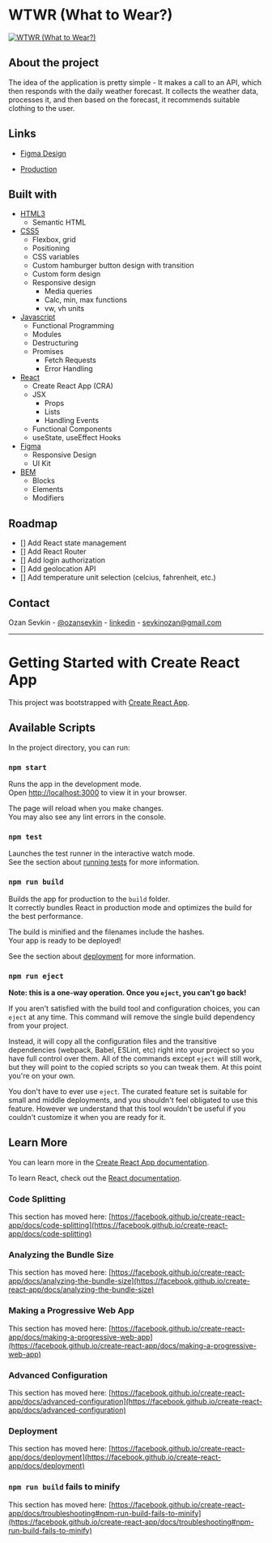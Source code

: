 # WTWR (What to Wear?)

[![WTWR (What to Wear?)][product-screenshot]](https://ozansevkin.github.io/se_project_react/)

## About the project

The idea of the application is pretty simple - It makes a call to an API, which then responds with the daily weather forecast. It collects the weather data, processes it, and then based on the forecast, it recommends suitable clothing to the user.

## Links

- [Figma Design](https://www.figma.com/file/F03bTb81Pw8IDPj5Y9rc5i/Sprint-10-%7C-WTWR)

- [Production](https://ozansevkin.github.io/se_project_react/)

## Built with

- [HTML3](https://developer.mozilla.org/en-US/docs/Web/HTML)
  - Semantic HTML
- [CSS5](https://developer.mozilla.org/en-US/docs/Web/CSS)
  - Flexbox, grid
  - Positioning
  - CSS variables
  - Custom hamburger button design with transition
  - Custom form design
  - Responsive design
    - Media queries
    - Calc, min, max functions
    - vw, vh units
- [Javascript](https://developer.mozilla.org/en-US/docs/Web/JavaScript)
  - Functional Programming
  - Modules
  - Destructuring
  - Promises
    - Fetch Requests
    - Error Handling
- [React](https://react.dev/)
  - Create React App (CRA)
  - JSX
    - Props
    - Lists
    - Handling Events
  - Functional Components
  - useState, useEffect Hooks
- [Figma](https://www.figma.com)
  - Responsive Design
  - UI Kit
- [BEM](http://getbem.com/)
  - Blocks
  - Elements
  - Modifiers

## Roadmap

- [] Add React state management
- [] Add React Router
- [] Add login authorization
- [] Add geolocation API
- [] Add temperature unit selection (celcius, fahrenheit, etc.)

## Contact

Ozan Sevkin - [@ozansevkin](https://twitter.com/ozansevkin) - [linkedin] - sevkinozan@gmail.com

<!-- MARKDOWN LINKS & IMAGES -->

[linkedin]: https://linkedin.com/in/ozansevkin
[product-screenshot]: https://i.ibb.co/Y2cdgY6/screencapture-ozansevkin-github-io-se-project-react-2023-04-05-11-26-26.png

---

# Getting Started with Create React App

This project was bootstrapped with [Create React App](https://github.com/facebook/create-react-app).

## Available Scripts

In the project directory, you can run:

### `npm start`

Runs the app in the development mode.\
Open [http://localhost:3000](http://localhost:3000) to view it in your browser.

The page will reload when you make changes.\
You may also see any lint errors in the console.

### `npm test`

Launches the test runner in the interactive watch mode.\
See the section about [running tests](https://facebook.github.io/create-react-app/docs/running-tests) for more information.

### `npm run build`

Builds the app for production to the `build` folder.\
It correctly bundles React in production mode and optimizes the build for the best performance.

The build is minified and the filenames include the hashes.\
Your app is ready to be deployed!

See the section about [deployment](https://facebook.github.io/create-react-app/docs/deployment) for more information.

### `npm run eject`

**Note: this is a one-way operation. Once you `eject`, you can't go back!**

If you aren't satisfied with the build tool and configuration choices, you can `eject` at any time. This command will remove the single build dependency from your project.

Instead, it will copy all the configuration files and the transitive dependencies (webpack, Babel, ESLint, etc) right into your project so you have full control over them. All of the commands except `eject` will still work, but they will point to the copied scripts so you can tweak them. At this point you're on your own.

You don't have to ever use `eject`. The curated feature set is suitable for small and middle deployments, and you shouldn't feel obligated to use this feature. However we understand that this tool wouldn't be useful if you couldn't customize it when you are ready for it.

## Learn More

You can learn more in the [Create React App documentation](https://facebook.github.io/create-react-app/docs/getting-started).

To learn React, check out the [React documentation](https://reactjs.org/).

### Code Splitting

This section has moved here: [https://facebook.github.io/create-react-app/docs/code-splitting](https://facebook.github.io/create-react-app/docs/code-splitting)

### Analyzing the Bundle Size

This section has moved here: [https://facebook.github.io/create-react-app/docs/analyzing-the-bundle-size](https://facebook.github.io/create-react-app/docs/analyzing-the-bundle-size)

### Making a Progressive Web App

This section has moved here: [https://facebook.github.io/create-react-app/docs/making-a-progressive-web-app](https://facebook.github.io/create-react-app/docs/making-a-progressive-web-app)

### Advanced Configuration

This section has moved here: [https://facebook.github.io/create-react-app/docs/advanced-configuration](https://facebook.github.io/create-react-app/docs/advanced-configuration)

### Deployment

This section has moved here: [https://facebook.github.io/create-react-app/docs/deployment](https://facebook.github.io/create-react-app/docs/deployment)

### `npm run build` fails to minify

This section has moved here: [https://facebook.github.io/create-react-app/docs/troubleshooting#npm-run-build-fails-to-minify](https://facebook.github.io/create-react-app/docs/troubleshooting#npm-run-build-fails-to-minify)
